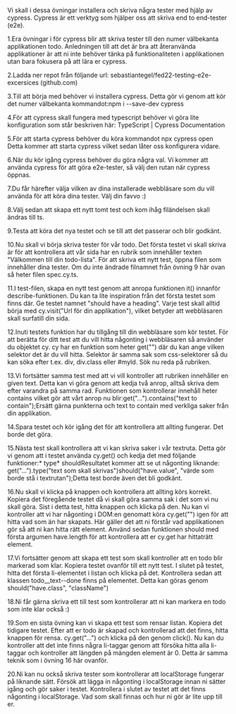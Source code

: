 Vi skall i dessa övningar installera och skriva några tester med hjälp av cypress. Cypress är ett verktyg som hjälper oss att skriva end to end-tester (e2e). 

1.Era övningar i för cypress blir att skriva tester till den numer välbekanta applikationen todo. Anledningen till att det är bra att återanvända applikationer är att ni inte behöver tänka på funktionaliteten i applikationen utan bara fokusera på att lära er cypress. 

2.Ladda ner repot från följande url: sebastiantegel/fed22-testing-e2e-excersices (github.com)

3.Till att börja med behöver vi installera cypress. Detta gör vi genom att kör det numer välbekanta kommandot:npm i --save-dev cypress

4.För att cypress skall fungera med typescript behöver vi göra lite konfiguration som står beskriven här: TypeScript | Cypress Documentation

5.För att starta cypress behöver du köra kommandot npx cypress open
Detta kommer att starta cypress vilket sedan låter oss konfigurera vidare. 

6.När du kör igång cypress behöver du göra några val. Vi kommer att använda cypress för att göra e2e-tester, så välj den rutan när cypress öppnas.

7.Du får härefter välja vilken av dina installerade webbläsare som du vill använda för att köra dina tester. Välj din favvo :)

8.Välj sedan att skapa ett nytt tomt test och kom ihåg filändelsen skall ändras till ts.

9.Testa att köra det nya testet och se till att det passerar och blir godkänt. 

10.Nu skall vi börja skriva tester för vår todo. Det första testet vi skall skriva är för att kontrollera att vår sida har en rubrik som innehåller texten "Välkommen till din todo-lista". För att skriva ett nytt test, öppna filen som innehåller dina tester. Om du inte ändrade filnamnet från övning 9 här ovan så heter filen spec.cy.ts.

11.I test-filen, skapa en nytt test genom att anropa funktionen it() innanför describe-funktionen. Du kan ta lite inspiration från det första testet som finns där. Ge testet namnet "should have a heading". Varje test skall alltid börja med cy.visit("Url för din applikation"), vilket betyder att webbläsaren skall surfatill din sida.

12.Inuti testets funktion har du tillgång till din webbläsare som kör testet. För att berätta för ditt test att du vill hitta någonting i webbläsaren så använder du objektet cy. cy har en funktion som heter get("") där du kan ange vilken selektor det är du vill hitta. Selektor är samma sak som css-selektorer så du kan söka efter t.ex. div, div.class eller #myId. Sök nu reda på rubriken. 

13.Vi fortsätter samma test med att vi vill kontroller att rubriken innehåller en given text. Detta kan vi göra genom att kedja två anrop, alltså skriva dem efter varandra på samma rad. Funktionen som kontrollerar innehåll heter contains vilket gör att vårt 
anrop nu blir:get("...").contains("text to contain");Ersätt gärna punkterna och text to contain med verkliga saker från din applikation. 

14.Spara testet och kör igång det för att kontrollera att allting fungerar. Det borde det göra.

15.Nästa test skall kontrollera att vi kan skriva saker i vår textruta. Detta gör vi genom att i testet använda cy.get() och kedja det med följande funktioner:* type* shouldResultatet kommer att se ut någonting liknande: get("...").type("text som skall skrivas")should("have.value", "värde som borde stå i textrutan");Detta test borde även det bli godkänt. 

16.Nu skall vi klicka på knappen och kontrollera att allting körs korrekt. Kopiera det föregående testet då vi skall göra samma sak i det som vi nu skall göra. Sist i detta test, hitta knappen och klicka på den. Nu kan vi kontroller att vi har någonting i DOM:en genomatt köra cy.get("") igen för att hitta vad som än har skapats. Här gäller det att ni förstår vad applikationen gör så att ni kan hitta rätt element. Använd sedan funktionen should med första argumen have.length för att kontrollera att er cy.get har hittaträtt element. 

17.Vi fortsätter genom att skapa ett test som skall kontroller att en todo blir markerad som klar. Kopiera testet ovanför till ett nytt test. I slutet på testet, hitta det första li-elementet i listan och klicka på det. Kontrollera sedan att klassen todo__text--done finns på elementet. Detta kan göras genom should("have.class", "className")

18.Ni får gärna skriva ett till test som kontrollerar att ni kan markera en todo som inte klar också :)

19.Som en sista övning kan vi skapa ett test som rensar listan. Kopiera det tidigare testet. Efter att er todo är skapad och kontrollerad att det finns, hitta knappen för rensa. cy.get("...") och klicka på den genom click(). Nu kan du kontroller att det inte finns några li-taggar genom att försöka hitta alla li-taggar och kontroller att längden på mängden element är 0. Detta är samma teknik som i övning 16 här ovanför. 

20.Ni kan nu också skriva tester som kontrollerar att localStorage fungerar på liknande sätt. Försök att lägga in någonting i localStorage innan ni sätter igång och gör saker i testet. Kontrollera i slutet av testet att det finns någonting i localStorage. Vad som skall finnas och hur ni gör är lite upp till er. 
